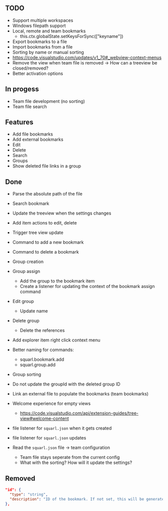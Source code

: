 ## TODO

- Support multiple workspaces
- Windows filepath support
- Local, remote and team bookmarks
  - this.ctx.globalState.setKeysForSync(["keyname"])
- Export bookmarks to a file
- Import bookmarks from a file
- Sorting by name or manual sorting
- https://code.visualstudio.com/updates/v1_70#_webview-context-menus
- Remove the view when team file is removed -> How can a treeview be closed/removed?
- Better activation options

## In progess

- Team file development (no sorting)
- Team file search

## Features

- Add file bookmarks
- Add external bookmarks
- Edit
- Delete
- Search
- Groups
- Show deleted file links in a group

## Done

- Parse the absolute path of the file
- Search bookmark
- Update the treeview when the settings changes
- Add item actions to edit, delete
- Trigger tree view update
- Command to add a new bookmark
- Command to delete a bookmark

- Group creation
- Group assign
  - Add the group to the bookmark item
  - Create a listener for updating the context of the bookmark assign command
- Edit group
  - Update name
- Delete group
  - Delete the references

- Add explorer item right click context menu

- Better naming for commands:
  - squarl.bookmark.add
  - squarl.group.add
- Group sorting

- Do not update the groupId with the deleted group ID

- Link an external file to populate the bookmarks (team bookmarks)
- Welcome experience for empty views
  - https://code.visualstudio.com/api/extension-guides/tree-view#welcome-content
- file listener for `squarl.json` when it gets created
- file listener for `squarl.json` updates
- Read the `squarl.json` file -> team configuration
  - Team file stays seperate from the current config
  - What with the sorting? How will it update the settings?

## Removed

```json
"id": {
  "type": "string",
  "description": "ID of the bookmark. If not set, this will be generated automatically by the extension."
},
```